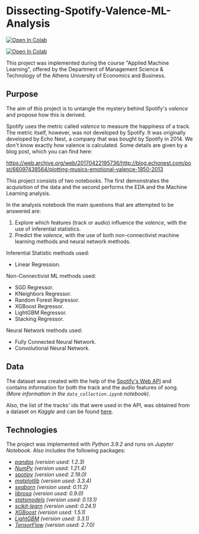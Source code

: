 # Dissecting-Spotify-Valence-ML-Analysis
[![Open In Colab](https://colab.research.google.com/assets/colab-badge.svg)](https://colab.research.google.com/github/NikolasMoatsos/Dissecting-Spotify-Valence-ML-Analysis/blob/main/data_collection.ipynb)

[![Open In Colab](https://colab.research.google.com/assets/colab-badge.svg)](https://colab.research.google.com/github/NikolasMoatsos/Dissecting-Spotify-Valence-ML-Analysis/blob/main/dissecting_spotify_valence_ml_analysis.ipynb)

This project was implemented during the course "Applied Machine Learning", offered by the Department of Management Science & Technology of the Athens University of Economics and Business.

## Purpose
The aim of this project is to untangle the mystery behind Spotify's *valence* and propose how this is derived.

Spotify uses the metric called *valence* to measure the happiness of a track. The metric itself, however, was not developed by Spotify. It was originally developed by Echo Nest, a company that was bought by Spotify in 2014. We don't know exactly how valence is calculated. Some details are given by a blog post, which you can find here:

https://web.archive.org/web/20170422195736/http://blog.echonest.com/post/66097438564/plotting-musics-emotional-valence-1950-2013

This project consists of two notebooks. The first demonstrates the acquisition of the data and the second performs the EDA and the Machine Learning analysis. 

In the analysis notebook the main questions that are attempted to be answered are:
1. Explore which features (track or audio) influence the *valence*, with the use of inferential statistics.
2. Predict the *valence*, with the use of both non-connectivist machine learning methods and neural network methods.

Inferential Statistic methods used:
* Linear Regression.

Non-Connectivist ML methods used:
* SGD Regressor.
* KNeighbors Regressor.
* Random Forest Regressor.
* XGBoost Regressor.
* LightGBM Regressor.
* Stacking Regressor.

Neural Network methods used:
* Fully Connected Neural Network.
* Convolutional Neural Network.

## Data
The dataset was created with the help of the [Spotify's Web API](https://developer.spotify.com/documentation/web-api/reference/#/) and contains information for both the track and the audio features of song. *(More information in the `data_collection.ipynb` notebook)*.

Also, the list of the tracks' ids that were used in the API, was obtained from a dataset on *Kaggle* and can be found [here](https://www.kaggle.com/ektanegi/spotifydata-19212020).

## Technologies
The project was implemented with *Python 3.9.2* and runs on *Jupyter Notebook*. Also includes the following packages: 
* [*pandas*](https://pandas.pydata.org/) *(version used: 1.2.3)* 
* [*NumPy*](https://numpy.org/) *(version used: 1.21.4)*
* [*spotipy*](https://spotipy.readthedocs.io/en/2.19.0/) *(version used: 2.19.0)*
* [*matplotlib*](https://matplotlib.org/) *(version used: 3.3.4)*
* [*seaborn*](https://seaborn.pydata.org/) *(version used: 0.11.2)*
* [*librosa*](https://librosa.org/doc/latest/index.html) *(version used: 0.9.0)*
* [*statsmodels*](https://www.statsmodels.org/stable/index.html) *(version used: 0.13.1)*
* [*scikit-learn*](https://scikit-learn.org/stable/) *(version used: 0.24.1)*
* [*XGBoost*](https://xgboost.readthedocs.io/en/stable/) *(version used: 1.5.1)*
* [*LightGBM*](https://lightgbm.readthedocs.io/en/latest/) *(version used: 3.3.1)*
* [*TensorFlow*](https://www.tensorflow.org/) *(version used: 2.7.0)*


